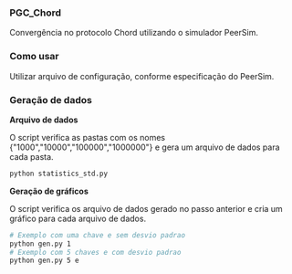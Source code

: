 ### PGC_Chord

Convergência no protocolo Chord utilizando o simulador PeerSim.

### Como usar

Utilizar arquivo de configuração, conforme especificação do PeerSim.

### Geração de dados

**Arquivo de dados**

O script verifica as pastas com os nomes {"1000","10000","100000","1000000"} e gera um arquivo de dados para cada pasta.

```bash
python statistics_std.py
```

**Geração de gráficos**

O script verifica os arquivo de dados gerado no passo anterior e cria um gráfico para cada arquivo de dados.

```bash
# Exemplo com uma chave e sem desvio padrao
python gen.py 1
# Exemplo com 5 chaves e com desvio padrao
python gen.py 5 e
```